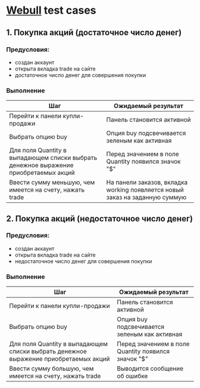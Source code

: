 # [Webull](https://www.webull.com/) test cases
## 1. Покупка акций (достаточное число денег)
### Предусловия:
- создан аккаунт
- открыта вкладка trade на сайте
- достаточное число денег для совершения покупки
### Выполнение
| Шаг | Ожидаемый результат |
| --- | ------------------- |
| Перейти к панели купли-продажи | Панель становится активной |
| Выбрать опцию buy | Опция buy подсвечивается зеленым как активная |
| Для поля Quantity в выпадающем списки выбрать денежное выражение приобретаемых акций | Перед значением в поле Quantity появился значок "$" |
| Ввести сумму меньшую, чем имеется на счету, нажать trade | На панели заказов, вкладка working появляется новый заказ на заданную суммую |

## 2. Покупка акций (недостаточное число денег)
### Предусловия:
- создан аккаунт
- открыта вкладка trade на сайте
- недостаточное число денег для совершения покупки
### Выполнение
| Шаг | Ожидаемый результат |
| --- | ------------------- |
| Перейти к панели купли-продажи | Панель становится активной |
| Выбрать опцию buy | Опция buy подсвечивается зеленым как активная |
| Для поля Quantity в выпадающем списки выбрать денежное выражение приобретаемых акций | Перед значением в поле Quantity появился значок "$" |
| Ввести сумму большую, чем имеется на счету, нажать trade | Выводится сообщение об ошибке |

